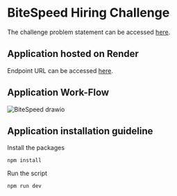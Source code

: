 # BiteSpeed Hiring Challenge

The challenge problem statement can be accessed <a href='https://drive.google.com/file/d/1m57CORq21t0T4EObYu2NqSWBVIP4uwxO/view' target="_blank">here</a>.

## Application hosted on Render

Endpoint URL can be accessed <a href='https://bitespeed-challenge.onrender.com/identify' target="_blank">here</a>.

## Application Work-Flow

![BiteSpeed drawio](https://github.com/ThisMonkeysGoneToHeaven/BiteSpeed-Challenge/assets/32913413/ecf7423b-3509-46a2-b25f-40f2e963afad)

## Application installation guideline

Install the packages

```
npm install
```

Run the script

```
npm run dev
```
